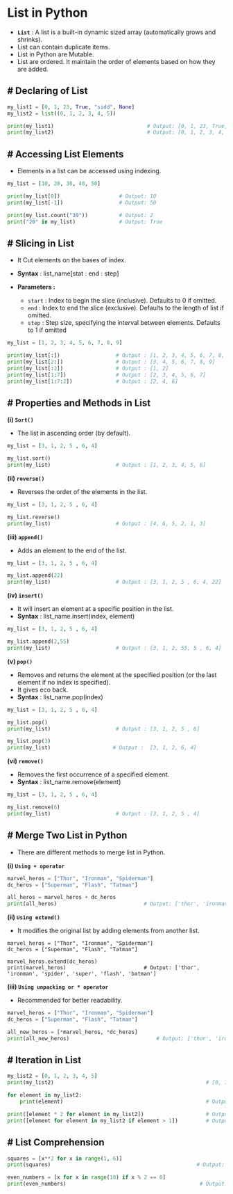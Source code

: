 # List in Python

- **`List`** : A list is a built-in dynamic sized array (automatically grows and shrinks).
- List can contain duplicate items.
- List in Python are Mutable.
- List are ordered. It maintain the order of elements based on how they are added.

## # Declaring of List

``` py
my_list1 = [0, 1, 23, True, "sidd", None]  
my_list2 = list((0, 1, 2, 3, 4, 5))

print(my_list1)                              # Output: [0, 1, 23, True, "sidd", None] 
print(my_list2)                              # Output: [0, 1, 2, 3, 4, 5]
```

## # Accessing List Elements

- Elements in a list can be accessed using indexing.

```py
my_list = [10, 20, 30, 40, 50]

print(my_list[0])                   # Output: 10
print(my_list[-1])                  # Output: 50

print(my_list.count("30"))          # Output: 2
print("20" in my_list)              # Output: True        
```

## # Slicing in List

- It Cut elements on the bases of index.
- **Syntax** : list_name[stat : end : step]
- **Parameters :**
  
  - `start` : Index to begin the slice (inclusive). Defaults to 0 if omitted.
  - `end` : Index to end the slice (exclusive). Defaults to the length of list if omitted.
  - `step` : Step size, specifying the interval between elements. Defaults to 1 if omitted

``` py
my_list = [1, 2, 3, 4, 5, 6, 7, 8, 9]

print(my_list[:])                  # Output : [1, 2, 3, 4, 5, 6, 7, 8, 9]
print(my_list[2:])                 # Output : [3, 4, 5, 6, 7, 8, 9]
print(my_list[:2])                 # Output : [1, 2]
print(my_list[1:7])                # Output : [2, 3, 4, 5, 6, 7]
print(my_list[1:7:2])              # Output : [2, 4, 6]
```

## # Properties and Methods in List

**(i) `Sort()`**

- The list in ascending order (by default).

``` py
my_list = [3, 1, 2, 5 , 6, 4]

my_list.sort()
print(my_list)                     # Output : [1, 2, 3, 4, 5, 6]
```

**(ii) `reverse()`**

- Reverses the order of the elements in the list.

``` py
my_list = [3, 1, 2, 5 , 6, 4]

my_list.reverse()
print(my_list)                     # Output : [4, 6, 5, 2, 1, 3]
```

**(iii) `append()`**

- Adds an element to the end of the list.

```py
my_list = [3, 1, 2, 5 , 6, 4]

my_list.append(22)
print(my_list)                     # Output : [3, 1, 2, 5 , 6, 4, 22]
```

**(iv) `insert()`**

- It will insert an element at a specific position in the list.
- **Syntax** : list_name.insert(index, element)

``` py
my_list = [3, 1, 2, 5 , 6, 4]

my_list.append(2,55)
print(my_list)                     # Output : [3, 1, 2, 55, 5 , 6, 4]
```

**(v) `pop()`**

- Removes and returns the element at the specified position (or the last element if no index is specified).
- It gives eco back.
- **Syntax** : list_name.pop(index)

``` py
my_list = [3, 1, 2, 5 , 6, 4]

my_list.pop()
print(my_list)                     # Output : [3, 1, 2, 5 , 6]

my_list.pop(3)
print(my_list)                    # Output :  [3, 1, 2, 6, 4]
```

**(vi) `remove()`**

- Removes the first occurrence of a specified element.
- **Syntax** : list_name.remove(element)

``` py
my_list = [3, 1, 2, 5 , 6, 4]

my_list.remove(6)
print(my_list)                     # Output : [3, 1, 2, 5 , 4]
```

## # Merge Two List in Python

- There are different methods to merge list in Python.

**(i) `Using + operator`**

```py
marvel_heros = ["Thor", "Ironman", "Spiderman"]
dc_heros = ["Superman", "Flash", "Tatman"]

all_heros = marvel_heros + dc_heros
print(all_heros)                            # Output: ['thor', 'ironman', 'spider', 'super', 'flash', 'batman']
```

**(ii) `Using extend()`**

- It modifies the original list by adding elements from another list.

```
marvel_heros = ["Thor", "Ironman", "Spiderman"]
dc_heros = ["Superman", "Flash", "Tatman"]

marvel_heros.extend(dc_heros)
print(marvel_heros)                         # Output: ['thor', 'ironman', 'spider', 'super', 'flash', 'batman']
```

**(iii) `Using unpacking or * operator`**

- Recommended for better readability.

``` py
marvel_heros = ["Thor", "Ironman", "Spiderman"]
dc_heros = ["Superman", "Flash", "Tatman"]

all_new_heros = [*marvel_heros, *dc_heros]
print(all_new_heros)                            # Output: ['thor', 'ironman', 'spider', 'super', 'flash', 'batman']
```


## # Iteration in List

```py
my_list2 = [0, 1, 2, 3, 4, 5]
print(my_list2)                                                 # [0, 1, 2, 3, 4, 5]

for element in my_list2:
    print(element)                                              # Output: 0 1 2 3 4 5

print([element * 2 for element in my_list2])                    # Output: [0, 2, 4, 6, 8, 10]
print([element for element in my_list2 if element > 1])         # Output: [2, 3, 4, 5]
```


## # List Comprehension

``` py
squares = [x**2 for x in range(1, 6)]
print(squares)                                               # Output: [1, 4, 9, 16, 25]

even_numbers = [x for x in range(10) if x % 2 == 0]
print(even_numbers)                                           # Output: [0, 2, 4, 6, 8]
```





